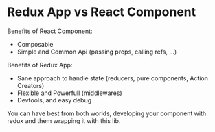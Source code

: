 # Redux App vs React Component

Benefits of React Component:
- Composable
- Simple and Common Api (passing props, calling refs, ...)

Benefits of Redux App:
- Sane approach to handle state (reducers, pure components, Action Creators)
- Flexible and Powerfull (middlewares)
- Devtools, and easy debug

You can have best from both worlds, developing your component with redux and them wrapping it with this lib.


